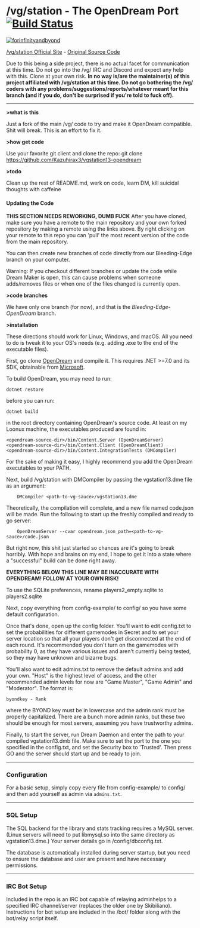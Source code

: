 # /vg/station - The OpenDream Port [![Build Status](https://travis-ci.org/vgstation-coders/vgstation13.svg?branch=master)](https://travis-ci.org/vgstation-coders/vgstation13)

[![forinfinityandbyond](https://user-images.githubusercontent.com/5211576/29499758-4efff304-85e6-11e7-8267-62919c3688a9.gif)](https://www.reddit.com/r/SS13/comments/5oplxp/what_is_the_main_problem_with_byond_as_an_engine/dclbu1a)

[/vg/station Official Site](http://ss13.moe) - [Original Source Code](https://github.com/vgstation-coders/vgstation13)

Due to this being a side project, there is no actual facet for communication at this time. Do not go into the /vg/ IRC and Discord and expect any help with this. Clone at your own risk.
**In no way is/are the maintainer(s) of this project affiliated with /vg/station at this time. Do not go bothering the /vg/ coders with any problems/suggestions/reports/whatever meant for this branch (and if you do, don't be surprised if you're told to fuck off).**

---

**>what is this**

Just a fork of the main /vg/ code to try and make it OpenDream compatible. Shit will break. This is an effort to fix it.

**>how get code**

Use your favorite git client and clone the repo:
	git clone https://github.com/Kazuhirax3/vgstation13-opendream <folder-to-clone-to>

**>todo**

Clean up the rest of README.md, werk on code, learn DM, kill suicidal thoughts with caffeine

#### Updating the Code

**THIS SECTION NEEDS REWORKING, DUMB FUCK**
After you have cloned, make sure you have a remote to the main repository and your own forked repository by making a remote using the links above. By right clicking on your remote to this repo you can 'pull' the most recent version of the code from the main repository.

You can then create new branches of code directly from our Bleeding-Edge branch on your computer.

Warning: If you checkout different branches or update the code while Dream Maker is open, this can cause problems when someone adds/removes files or when one of the files changed is currently open.

**>code branches**

We have only one branch (for now), and that is the *Bleeding-Edge-OpenDream* branch.

**>installation**

These directions should work for Linux, Windows, and macOS. All you need to do is tweak it to your OS's needs (e.g. adding .exe to the end of the executable files).

First, go clone [OpenDream](https://github.com/OpenDreamProject/OpenDream) and compile it. This requires .NET >=7.0 and its SDK, obtainable from [Microsoft](https://dotnet.microsoft.com/en-us/download/dotnet/7.0).

To build OpenDream, you may need to run:

	dotnet restore

before you can run:

	dotnet build

in the root directory containing OpenDream's source code. At least on my Loonux machine, the executables produced are found in:

	<opendream-source-dir>/bin/Content.Server (OpenDreamServer)
	<opendream-source-dir>/bin/Content.Client (OpenDreamClient)
	<opendream-source-dir>/bin/Content.IntegrationTests (DMCompiler)

For the sake of making it easy, I highly recommend you add the OpenDream executables to your PATH.

Next, build /vg/station with DMCompiler by passing the vgstation13.dme file as an argument:

		DMCompiler <path-to-vg-sauce>/vgstation13.dme

Theoretically, the compilation will complete, and a new file named code.json will be made. Run the following to start up the freshly compiled and ready to go server:

		OpenDreamServer --cvar opendream.json_path=<path-to-vg-sauce>/code.json

But right now, this shit just started so chances are it's going to break horribly. With hope and brains on my end, I hope to get it into a state where a "successful" build can be done right away.

**EVERYTHING BELOW THIS LINE MAY BE INACCURATE WITH OPENDREAM! FOLLOW AT YOUR OWN RISK!**

To use the SQLite preferences, rename players2_empty.sqlite to players2.sqlite

Next, copy everything from config-example/ to config/ so you have some default configuration.

Once that's done, open up the config folder.  You'll want to edit config.txt to set the probabilities for different gamemodes in Secret and to set your server location so that all your players don't get disconnected at the end of each round.  It's recommended you don't turn on the gamemodes with probability 0, as they have various issues and aren't currently being tested, so they may have unknown and bizarre bugs.

You'll also want to edit admins.txt to remove the default admins and add your own.  "Host" is the highest level of access, and the other recommended admin levels for now are "Game Master", "Game Admin" and "Moderator".  The format is:

    byondkey - Rank

where the BYOND key must be in lowercase and the admin rank must be properly capitalized.  There are a bunch more admin ranks, but these two should be enough for most servers, assuming you have trustworthy admins.

Finally, to start the server, run Dream Daemon and enter the path to your compiled vgstation13.dmb file.  Make sure to set the port to the one you  specified in the config.txt, and set the Security box to 'Trusted'.  Then press GO and the server should start up and be ready to join.

---

### Configuration

For a basic setup, simply copy every file from config-example/ to config/ and then add yourself as admin via `admins.txt`.

---

### SQL Setup

The SQL backend for the library and stats tracking requires a MySQL server.  (Linux servers will need to put libmysql.so into the same directory as vgstation13.dme.)  Your server details go in /config/dbconfig.txt.

The database is automatically installed during server startup, but you need to ensure the database and user are present and have necessary permissions.

---

### IRC Bot Setup

Included in the repo is an IRC bot capable of relaying adminhelps to a specified IRC channel/server (replaces the older one by Skibiliano).  Instructions for bot setup are included in the /bot/ folder along with the bot/relay script itself.

